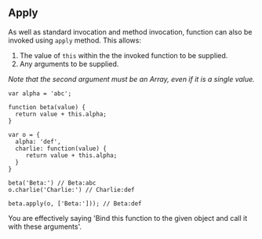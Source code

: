 ## Apply

As well as standard invocation and method invocation,  function can also be invoked using `apply` method. This allows:

1. The value of `this` within the the invoked function to be supplied.
2. Any  arguments to be supplied.

_Note that the second argument must be an Array, even if it is a single value._

```
var alpha = 'abc';

function beta(value) {
  return value + this.alpha;
}

var o = {
  alpha: 'def',
  charlie: function(value) {
     return value + this.alpha;
  }
}

beta('Beta:') // Beta:abc
o.charlie('Charlie:') // Charlie:def

beta.apply(o, ['Beta:'])); // Beta:def
```

You are effectively saying 'Bind this function to the given object and call it with these arguments'.

